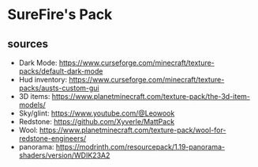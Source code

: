 # SureFire's Pack

## sources
- Dark Mode: https://www.curseforge.com/minecraft/texture-packs/default-dark-mode
- Hud inventory: https://www.curseforge.com/minecraft/texture-packs/austs-custom-gui
- 3D items: https://www.planetminecraft.com/texture-pack/the-3d-item-models/
- Sky/glint: https://www.youtube.com/@Leowook
- Redstone: https://github.com/Xyverle/MattPack
- Wool: https://www.planetminecraft.com/texture-pack/wool-for-redstone-engineers/
- panorama: https://modrinth.com/resourcepack/1.19-panorama-shaders/version/WDIK23A2

